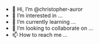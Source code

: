 - 👋 Hi, I’m @christopher-auror
- 👀 I’m interested in ...
- 🌱 I’m currently learning ...
- 💞️ I’m looking to collaborate on ...
- 📫 How to reach me ...

<!---
christopher-auror/christopher-auror is a ✨ special ✨ repository because its `README.md` (this file) appears on your GitHub profile.
You can click the Preview link to take a look at your changes.
--->

